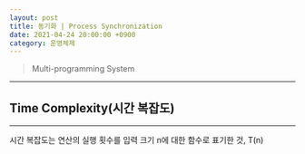 ```yaml
---
layout: post
title: 동기화 | Process Synchronization
date: 2021-04-24 20:00:00 +0900
category: 운영체제
---
```


> Multi-programming System
>

---

## Time Complexity(시간 복잡도)
---

시간 복잡도는 연산의 실행 횟수를 입력 크기 n에 대한 함수로 표기한 것, T(n)